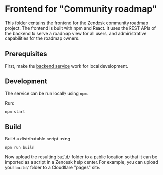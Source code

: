 # Frontend for "Community roadmap"

This folder contains the frontend for the Zendesk community roadmap project.
The frontend is built with npm and React. It uses the REST APIs of the backend to serve a roadmap view for all users, and administrative capabilities for the roadmap owners.

## Prerequisites

First, make the [backend service](../backend) work for local development.

## Development

The service can be run locally using `npm`.

Run:
```
npm start
```

## Build

Build a distributable script using

```
npm run build
```

Now upload the resulting `build/` folder to a public location so that it can be imported as a script in a Zendesk help center. For example, you can upload your `build/` folder to a Cloudflare "pages" site.
